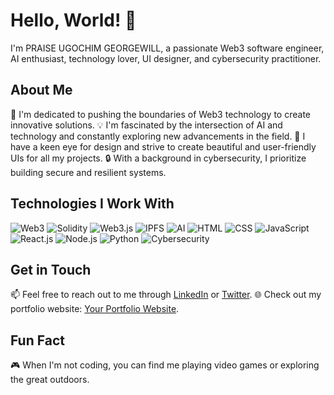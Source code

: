 # Hello, World! 👋

I'm PRAISE UGOCHIM GEORGEWILL, a passionate Web3 software engineer, AI enthusiast, technology lover, UI designer, and cybersecurity practitioner.

## About Me

🚀 I'm dedicated to pushing the boundaries of Web3 technology to create innovative solutions.
💡 I'm fascinated by the intersection of AI and technology and constantly exploring new advancements in the field.
🎨 I have a keen eye for design and strive to create beautiful and user-friendly UIs for all my projects.
🔒 With a background in cybersecurity, I prioritize building secure and resilient systems.

## Technologies I Work With

![Web3](https://img.shields.io/badge/Web3-Ethereum-blue)
![Solidity](https://img.shields.io/badge/Solidity-Smart%20Contracts-brightgreen)
![Web3.js](https://img.shields.io/badge/Web3.js-Blockchain-yellow)
![IPFS](https://img.shields.io/badge/IPFS-Decentralized%20Storage-lightgrey)
![AI](https://img.shields.io/badge/AI-Machine%20Learning%20%7C%20Deep%20Learning%20%7C%20NLP-orange)
![HTML](https://img.shields.io/badge/HTML5-HTML-orange)
![CSS](https://img.shields.io/badge/CSS3-CSS-blue)
![JavaScript](https://img.shields.io/badge/JavaScript-JS-yellow)
![React.js](https://img.shields.io/badge/React.js-React-blueviolet)
![Node.js](https://img.shields.io/badge/Node.js-Node-green)
![Python](https://img.shields.io/badge/Python-Python-blue)
![Cybersecurity](https://img.shields.io/badge/Cybersecurity-Penetration%20Testing%20%7C%20Threat%20Analysis%20%7C%20Cryptography-red)

## Get in Touch

📫 Feel free to reach out to me through [LinkedIn](your-linkedin-profile) or [Twitter](your-twitter-profile).
🌐 Check out my portfolio website: [Your Portfolio Website](link).

## Fun Fact

🎮 When I'm not coding, you can find me playing video games or exploring the great outdoors.

